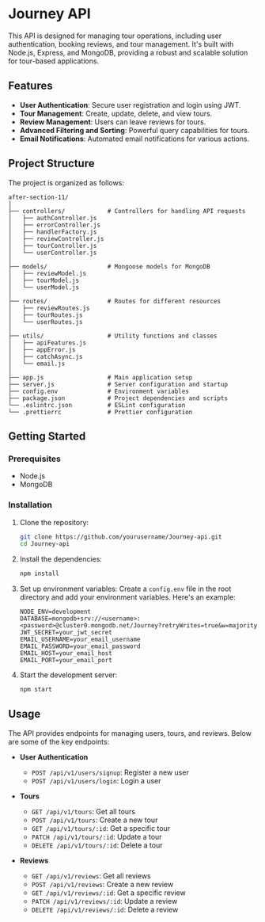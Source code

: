  
 
 

 
# Journey API

This API is designed for managing tour operations, including user authentication, booking reviews, and tour management. It's built with Node.js, Express, and MongoDB, providing a robust and scalable solution for tour-based applications.

## Features

- **User Authentication**: Secure user registration and login using JWT.
- **Tour Management**: Create, update, delete, and view tours.
- **Review Management**: Users can leave reviews for tours.
- **Advanced Filtering and Sorting**: Powerful query capabilities for tours.
- **Email Notifications**: Automated email notifications for various actions.

## Project Structure

The project is organized as follows:

```plaintext
after-section-11/
│
├── controllers/            # Controllers for handling API requests
│   ├── authController.js
│   ├── errorController.js
│   ├── handlerFactory.js
│   ├── reviewController.js
│   ├── tourController.js
│   └── userController.js
│
├── models/                 # Mongoose models for MongoDB
│   ├── reviewModel.js
│   ├── tourModel.js
│   └── userModel.js
│
├── routes/                 # Routes for different resources
│   ├── reviewRoutes.js
│   ├── tourRoutes.js
│   └── userRoutes.js
│
├── utils/                  # Utility functions and classes
│   ├── apiFeatures.js
│   ├── appError.js
│   ├── catchAsync.js
│   └── email.js
│
├── app.js                  # Main application setup
├── server.js               # Server configuration and startup
├── config.env              # Environment variables
├── package.json            # Project dependencies and scripts
└── .eslintrc.json          # ESLint configuration
└── .prettierrc             # Prettier configuration
```

## Getting Started

### Prerequisites

- Node.js
- MongoDB

### Installation

1. Clone the repository:
    ```bash
    git clone https://github.com/yourusername/Journey-api.git
    cd Journey-api
    ```

2. Install the dependencies:
    ```bash
    npm install
    ```

3. Set up environment variables:
    Create a `config.env` file in the root directory and add your environment variables. Here's an example:

    ```plaintext
    NODE_ENV=development
    DATABASE=mongodb+srv://<username>:<password>@cluster0.mongodb.net/Journey?retryWrites=true&w=majority
    JWT_SECRET=your_jwt_secret
    EMAIL_USERNAME=your_email_username
    EMAIL_PASSWORD=your_email_password
    EMAIL_HOST=your_email_host
    EMAIL_PORT=your_email_port
    ```

4. Start the development server:
    ```bash
    npm start
    ```

## Usage

The API provides endpoints for managing users, tours, and reviews. Below are some of the key endpoints:

- **User Authentication**
    - `POST /api/v1/users/signup`: Register a new user
    - `POST /api/v1/users/login`: Login a user

- **Tours**
    - `GET /api/v1/tours`: Get all tours
    - `POST /api/v1/tours`: Create a new tour
    - `GET /api/v1/tours/:id`: Get a specific tour
    - `PATCH /api/v1/tours/:id`: Update a tour
    - `DELETE /api/v1/tours/:id`: Delete a tour

- **Reviews**
    - `GET /api/v1/reviews`: Get all reviews
    - `POST /api/v1/reviews`: Create a new review
    - `GET /api/v1/reviews/:id`: Get a specific review
    - `PATCH /api/v1/reviews/:id`: Update a review
    - `DELETE /api/v1/reviews/:id`: Delete a review

 
